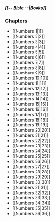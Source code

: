 ##### *[[-- Bible --|Books]]*

### Chapters
- [[Numbers 1|1]]
- [[Numbers 2|2]]
- [[Numbers 3|3]]
- [[Numbers 4|4]]
- [[Numbers 5|5]]
- [[Numbers 6|6]]
- [[Numbers 7|7]]
- [[Numbers 8|8]]
- [[Numbers 9|9]]
- [[Numbers 10|10]]
- [[Numbers 11|11]]
- [[Numbers 12|12]]
- [[Numbers 13|13]]
- [[Numbers 14|14]]
- [[Numbers 15|15]]
- [[Numbers 16|16]]
- [[Numbers 17|17]]
- [[Numbers 18|18]]
- [[Numbers 19|19]]
- [[Numbers 20|20]]
- [[Numbers 21|21]]
- [[Numbers 22|22]]
- [[Numbers 23|23]]
- [[Numbers 24|24]]
- [[Numbers 25|25]]
- [[Numbers 26|26]]
- [[Numbers 27|27]]
- [[Numbers 28|28]]
- [[Numbers 29|29]]
- [[Numbers 30|30]]
- [[Numbers 31|31]]
- [[Numbers 32|32]]
- [[Numbers 33|33]]
- [[Numbers 34|34]]
- [[Numbers 35|35]]
- [[Numbers 36|36]]
